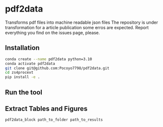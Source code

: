 # pdf2data
Transforms pdf files into machine readable json files
The repository is under transformation for a article publication some erros are expected. Report everything you find on the issues page, please.

Installation
--------

```bash
conda create --name pdf2data python=3.10
conda activate pdf2data
git clone git@github.com:Pocoyo7798/pdf2data.git
cd zs4procext
pip install -e .
```

Run the tool
-------
## Extract Tables and Figures
```bash
pdf2data_block path_to_folder path_to_results
```
